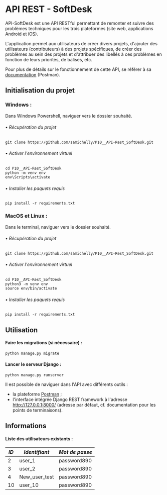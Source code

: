 # API REST - SoftDesk

API-SoftDesk est une API RESTful permettant de remonter et suivre des problèmes 
techniques pour les trois plateformes (site web, applications Android et iOS).

L'application permet aux utilisateurs de créer divers projets, 
d'ajouter des utilisateurs (contributeurs) à des projets spécifiques, 
de créer des problèmes au sein des projets et d'attribuer des libellés 
à ces problèmes en fonction de leurs priorités, de balises, etc.

Pour plus de détails sur le fonctionnement de cette API, se référer à sa 
[documentation](https://documenter.getpostman.com/view/29787301/2s9YXfc47N) (Postman).


## Initialisation du projet

### Windows :
Dans Windows Powershell, naviguer vers le dossier souhaité.
###### • Récupération du projet

```
git clone https://github.com/samichelly/P10__API-Rest_SoftDesk.git
```

###### • Activer l'environnement virtuel

```
cd P10__API-Rest_SoftDesk 
python -m venv env 
env\Scripts\activate
```

###### • Installer les paquets requis

```
pip install -r requirements.txt
```


### MacOS et Linux :
Dans le terminal, naviguer vers le dossier souhaité.
###### • Récupération du projet
```
git clone https://github.com/samichelly/P10__API-Rest_SoftDesk.git
```

###### • Activer l'environnement virtuel
```
cd P10__API-Rest_SoftDesk 
python3 -m venv env 
source env/bin/activate
```

###### • Installer les paquets requis
```
pip install -r requirements.txt
```

## Utilisation

#### Faire les migrations (si nécessaire) :

```
python manage.py migrate
```

#### Lancer le serveur Django :

```
python manage.py runserver
```

Il est possible de naviguer dans l'API avec différents outils :

- la plateforme [Postman](https://www.postman.com/) ;
- l'interface intégrée Django REST framework à l'adresse http://127.0.0.1:8000/ (adresse par défaut, cf. documentation pour les points de terminaisons).

## Informations

#### Liste des utilisateurs existants :

| *ID* | *Identifiant* | *Mot de passe* |
|------|---------------|----------------|
| 2    | user_1        | password890    |
| 3    | user_2        | password890    |
| 4    | New_user_test | password890    |
| 10   | user_10       | password890    |
